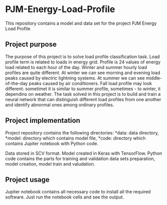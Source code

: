 # PJM-Energy-Load-Profile
  
 This repository contains a model and data set for the project PJM Energy Load Profile
 
 ## Project purpose
 The purpose of this project is to solve load profile classification task.
 Load profile term is related to loads in energy grid. Profile is 24 values of energy load related to each hour of the day.
 Winter and summer hourly load profiles are quite different. At winter we can see morning and evening load peaks caused by electric lightning systems. At summer we can see middle-of-the-day peaks caused by air conditioners. Fall load profile may look different: sometimet it is similar to summer profile, sometimes - to winter, it dependins on weather.
 The task solved in this project is to build and train a neural network that can distinguish different load profiles from one another and identify abnormal ones among ordinary profiles.
 
 ## Project implementation
 Project repository contains the following directories:
	*data: data directory,
	*model: directory which contains model file,
	*code: directory which contains Jupiter notebook with Python code.

Data stored in SCV format.
Model created in Keras with TensorFlow.
Python code contains the parts for training and validation data sets preparation, model creation, model train and valudation.

## Project usage
Jupiter notebook contains all necessary code to install all the required software.
Just run the notebook cells and see the output.

 